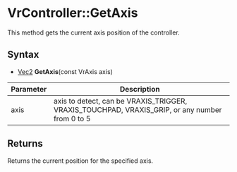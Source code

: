 # VrController::GetAxis

This method gets the current axis position of the controller.

## Syntax

- [Vec2](Vec2.md) **GetAxis**(const VrAxis axis)

| Parameter | Description |
|---|---|
| axis | axis to detect, can be VRAXIS_TRIGGER, VRAXIS_TOUCHPAD, VRAXIS_GRIP, or any number from 0 to 5 |

## Returns

Returns the current position for the specified axis.

